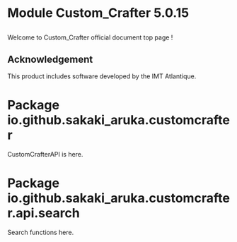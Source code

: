 # Module Custom_Crafter 5.0.15

## 
Welcome to Custom_Crafter official document top page !

## Acknowledgement
This product includes software developed by the IMT Atlantique.

# Package io.github.sakaki_aruka.customcrafter
CustomCrafterAPI is here.

# Package io.github.sakaki_aruka.customcrafter.api.search
Search functions here.

